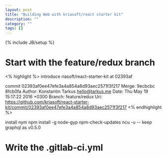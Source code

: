 ```yaml
---
layout: post
title: "Building Web with kriasoft/react starter kit"
description: ""
category: ""
tags: []
---
```

{% include JB/setup %}


# Start with the feature/redux branch

<% highlight %>
introduce riasoft/react-starter-kit at 02393af

commit 02393af0ee47efe3a4a854a8d93aec2571f3f217
Merge: 9ecbcbc 8fcb0fa
Author: Konstantin Tarkus <hello@tarkus.me>
Date:   Thu May 19 15:17:22 2016 +0300
Branch: feature/redux
Uri: https://github.com/kriasoft/react-starter-kit/commit/02393af0ee47efe3a4a854a8d93aec2571f3f217
<% endhighlight %>

install nym
npm install -g node-gyp npm-check-updates
ncu -u
-- keep graphql as v0.5.0

# Write the .gitlab-ci.yml
